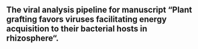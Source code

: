## The viral analysis pipeline for manuscript “Plant grafting favors viruses facilitating energy acquisition to their bacterial hosts in rhizosphere“.
